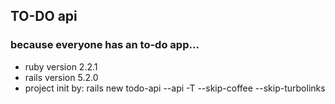 ## TO-DO api
### because everyone has an to-do app...

* ruby version 2.2.1
* rails version 5.2.0
* project init by: rails new todo-api --api -T --skip-coffee --skip-turbolinks
